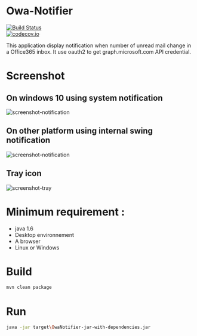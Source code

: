 # Owa-Notifier
[![Build Status](https://travis-ci.org/matgou/owa-notifier.svg?branch=master)](https://travis-ci.org/matgou/owa-notifier)                               
[![codecov.io](https://codecov.io/github/matgou/owa-notifier/coverage.svg?branch=master)](https://codecov.io/github/matgou/owa-notifier?branch=master)  

This application display notification when number of unread mail change in a Office365 inbox. It use oauth2 to get graph.microsoft.com API credential.


# Screenshot
## On windows 10 using system notification
![screenshot-notification](https://raw.githubusercontent.com/matgou/owa-notifier/documentation/screenshot-notification.png "Screenshot Notification")

## On other platform using internal swing notification
![screenshot-notification](https://raw.githubusercontent.com/matgou/owa-notifier/documentation/screenshot-swing-notification.png "Screenshot Using Swing Notification")

## Tray icon
![screenshot-tray](https://raw.githubusercontent.com/matgou/owa-notifier/master/documentation/screenshot-tray.png "Screenshot tray-icon")

# Minimum requirement :
 * java 1.6
 * Desktop environnement
 * A browser
 * Linux or Windows
 
# Build 

```bash
mvn clean package
```

# Run

```bash
java -jar target\OwaNotifier-jar-with-dependencies.jar
```